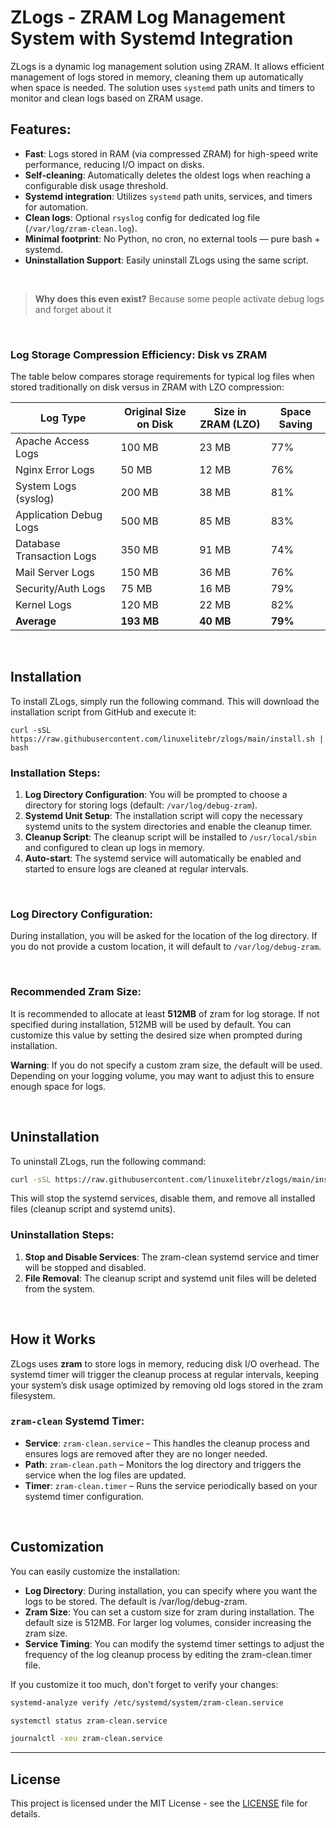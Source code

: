# ZLogs - ZRAM Log Management System with Systemd Integration

ZLogs is a dynamic log management solution using ZRAM. It allows efficient management of logs stored in memory, cleaning them up automatically when space is needed. The solution uses `systemd` path units and timers to monitor and clean logs based on ZRAM usage.

## Features:

- **Fast**: Logs stored in RAM (via compressed ZRAM) for high-speed write performance, reducing I/O impact on disks.
- **Self-cleaning**: Automatically deletes the oldest logs when reaching a configurable disk usage threshold.
- **Systemd integration**: Utilizes `systemd` path units, services, and timers for automation.
- **Clean logs**: Optional `rsyslog` config for dedicated log file (`/var/log/zram-clean.log`).
- **Minimal footprint**: No Python, no cron, no external tools — pure bash + systemd.
- **Uninstallation Support**: Easily uninstall ZLogs using the same script.

&nbsp;

> **Why does this even exist?**
> Because some people activate debug logs and forget about it

&nbsp;

### Log Storage Compression Efficiency: Disk vs ZRAM

The table below compares storage requirements for typical log files when stored traditionally on disk versus in ZRAM with LZO compression:

| Log Type | Original Size on Disk | Size in ZRAM (LZO) | Space Saving |
|----------|---------------------|-------------------|--------------|
| Apache Access Logs | 100 MB | 23 MB | 77% |
| Nginx Error Logs | 50 MB | 12 MB | 76% |
| System Logs (syslog) | 200 MB | 38 MB | 81% |
| Application Debug Logs | 500 MB | 85 MB | 83% |
| Database Transaction Logs | 350 MB | 91 MB | 74% |
| Mail Server Logs | 150 MB | 36 MB | 76% |
| Security/Auth Logs | 75 MB | 16 MB | 79% |
| Kernel Logs | 120 MB | 22 MB | 82% |
| **Average** | **193 MB** | **40 MB** | **79%** |

&nbsp;

## Installation
To install ZLogs, simply run the following command. This will download the installation script from GitHub and execute it:

```shell
curl -sSL https://raw.githubusercontent.com/linuxelitebr/zlogs/main/install.sh | bash
```

### Installation Steps:
1. **Log Directory Configuration**: You will be prompted to choose a directory for storing logs (default: `/var/log/debug-zram`).
1. **Systemd Unit Setup**: The installation script will copy the necessary systemd units to the system directories and enable the cleanup timer.
1. **Cleanup Script**: The cleanup script will be installed to `/usr/local/sbin` and configured to clean up logs in memory.
1. **Auto-start**: The systemd service will automatically be enabled and started to ensure logs are cleaned at regular intervals.

&nbsp;

### Log Directory Configuration:
During installation, you will be asked for the location of the log directory. If you do not provide a custom location, it will default to `/var/log/debug-zram`.

&nbsp;

### Recommended Zram Size:
It is recommended to allocate at least **512MB** of zram for log storage. If not specified during installation, 512MB will be used by default. You can customize this value by setting the desired size when prompted during installation.

**Warning**: If you do not specify a custom zram size, the default will be used. Depending on your logging volume, you may want to adjust this to ensure enough space for logs.

&nbsp;

## Uninstallation
To uninstall ZLogs, run the following command:

```bash
curl -sSL https://raw.githubusercontent.com/linuxelitebr/zlogs/main/install.sh | bash -s uninstall
```

This will stop the systemd services, disable them, and remove all installed files (cleanup script and systemd units).

### Uninstallation Steps:
1. **Stop and Disable Services**: The zram-clean systemd service and timer will be stopped and disabled.
1. **File Removal**: The cleanup script and systemd unit files will be deleted from the system.

&nbsp;

## How it Works
ZLogs uses **zram** to store logs in memory, reducing disk I/O overhead. The systemd timer will trigger the cleanup process at regular intervals, keeping your system’s disk usage optimized by removing old logs stored in the zram filesystem.

### `zram-clean` Systemd Timer:
- **Service**: `zram-clean.service` – This handles the cleanup process and ensures logs are removed after they are no longer needed.
- **Path**: `zram-clean.path` – Monitors the log directory and triggers the service when the log files are updated.
- **Timer**: `zram-clean.timer` – Runs the service periodically based on your systemd timer configuration.

&nbsp;

## Customization
You can easily customize the installation:

- **Log Directory**: During installation, you can specify where you want the logs to be stored. The default is /var/log/debug-zram.
- **Zram Size**: You can set a custom size for zram during installation. The default size is 512MB. For larger log volumes, consider increasing the zram size.
- **Service Timing**: You can modify the systemd timer settings to adjust the frequency of the log cleanup process by editing the zram-clean.timer file.

If you customize it too much, don't forget to verify your changes:

```bash
systemd-analyze verify /etc/systemd/system/zram-clean.service
```

```bash
systemctl status zram-clean.service
```

```bash
journalctl -xeu zram-clean.service
```

---

## License
This project is licensed under the MIT License - see the [LICENSE](./LICENSE) file for details.
